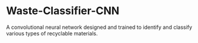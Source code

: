 # Waste-Classifier-CNN
 A convolutional neural network designed and trained to identify and classify various types of recyclable materials.
